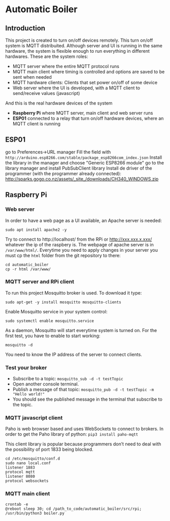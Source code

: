 # Automatic Boiler
## Introduction
This project is created to turn on/off devices remotely. This turn on/off system is MQTT distribuited. Although server and UI is running in the same hardware, the system is flexible enough to run everything in different hardwares. These are the system roles:

- MQTT server where the entire MQTT protocol runs
- MQTT main client where timing is controlled and options are saved to be sent when needed
- MQTT hardware clients: Clients that set power on/off of some device
- Web server where the UI is developed, with a MQTT client to send/receive values (javascript)

And this is the real hardware devices of the system
- **Raspberry Pi** where MQTT server, main client and web server runs
- **ESP01** connected to a relay that turn on/off hardware devices, where an MQTT client is running

## ESP01
go to Preferences->URL manager
Fill the field with `http://arduino.esp8266.com/stable/package_esp8266com_index.json`
Install the library in the manager and choose "Generic ESP8266 module"
go to the library manager and install PubSubClient library
Install de driver of the programmer (with the programmer already connected): http://sparks.gogo.co.nz/assets/_site_/downloads/CH340_WINDOWS.zip

## Raspberry Pi
### Web server
In order to have a web page as a UI available, an Apache server is needed:
```
sudo apt install apache2 -y
```
Try to connect to http://localhost/ from the RPi or http://xxx.xxx.x.xxx/ whatever the ip of the raspbery is. The webpage of apache server is in `/var/www/html/`. Everytime you need to apply changes in your server you must cp the `html` folder from the git repository to there:
```
cd automatic_boiler
cp -r html /var/www/
```
### MQTT server and RPi client
To run this project Mosquitto broker is used. To download it type:
```
sudo apt-get -y install mosquitto mosquitto-clients
```
Enable Mosquitto service in your system control:
```
sudo systemctl enable mosquitto.service
```
As a daemon, Mosquitto will start everytime system is turned on. For the first test, you have to enable to start working:
```
mosquitto -d
```
You need to know the IP address of the server to connect clients.

### Test your broker
- Subscribe to a topic: `mosquitto_sub -d -t testTopic`
- Open another console terminal.
- Publish a message of that topic: `mosquitto_pub -d -t testTopic -m "Hello world!"`
- You should see the published message in the terminal that subscribe to the topic.

### MQTT javascript client
Paho is web browser based and uses WebSockets to connect to brokers. In order to get the Paho library of python: `pip3 install paho-mqtt`

This client library is popular because programmers don’t need to deal with the possibility of port 1833 being blocked.

```
cd /etc/mosquitto/conf.d
sudo nano local.conf
listener 1883
protocol mqtt
listener 8080
protocol websockets
```

### MQTT main client
```
crontab -e
@reboot sleep 30; cd /path_to_code/automatic_boiler/src/rpi; /usr/bin/python3 boiler.py
```